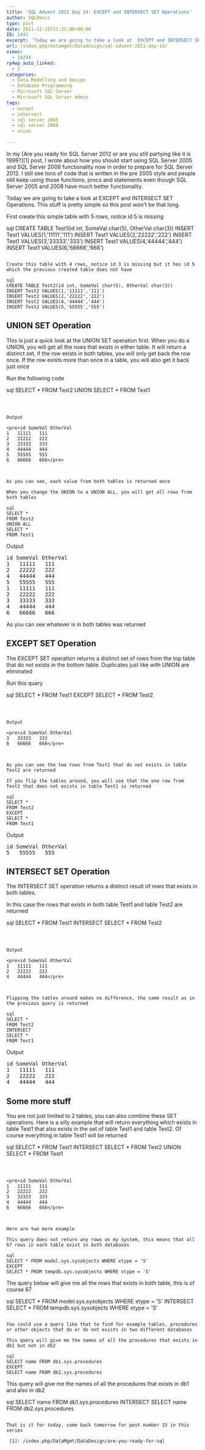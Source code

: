 ```yaml
---
title: 'SQL Advent 2011 Day 14: EXCEPT and INTERSECT SET Operations'
author: SQLDenis
type: post
date: 2011-12-15T11:31:00+00:00
ID: 1442
excerpt: 'Today we are going to take a look at  EXCEPT and INTERSECT SET Operations'
url: /index.php/datamgmt/datadesign/sql-advent-2011-day-14/
views:
  - 14294
rp4wp_auto_linked:
  - 1
categories:
  - Data Modelling and Design
  - Database Programming
  - Microsoft SQL Server
  - Microsoft SQL Server Admin
tags:
  - except
  - intersect
  - sql server 2005
  - sql server 2008
  - union

---
```

In my [Are you ready for SQL Server 2012 or are you still partying like it is 1999?][1] post, I wrote about how you should start using SQL Server 2005 and SQL Server 2008 functionality now in order to prepare for SQL Server 2012. I still see tons of code that is written in the pre 2005 style and people still keep using those functions, procs and statements even though SQL Server 2005 and 2008 have much better functionality.

Today we are going to take a look at EXCEPT and INTERSECT SET Operations. This stuff is pretty simple so this post won't be that long.

First create this simple table with 5 rows, notice id 5 is missing

sql
CREATE TABLE Test1(id int, SomeVal char(5), OtherVal char(3))
INSERT Test1 VALUES(1,'11111','111') 
INSERT Test1 VALUES(2,'22222','222') 
INSERT Test1 VALUES(3,'33333','333') 
INSERT Test1 VALUES(4,'44444','444') 
INSERT Test1 VALUES(6,'66666','666') 
```

Create this table with 4 rows, notice id 3 is missing but it has id 5 which the previous created table does not have

sql
CREATE TABLE Test2(id int, SomeVal char(5), OtherVal char(3))
INSERT Test2 VALUES(1,'11111','111') 
INSERT Test2 VALUES(2,'22222','222') 
INSERT Test2 VALUES(4,'44444','444') 
INSERT Test2 VALUES(5,'55555','555') 
```

## UNION SET Operation

This is just a quick look at the UNION SET operation first. When you do a UNION, you will get all the rows that exists in either table. It will return a distinct set, if the row exists in both tables, you will only get back the row once. If the row exists more than once in a table, you will also get it back just once

Run the following code 

sql
SELECT *
FROM Test2
UNION
SELECT *
FROM Test1
```



Output

<pre>id	SomeVal	OtherVal
1	11111	111
2	22222	222
3	33333	333
4	44444	444
5	55555	555
6	66666	666</pre>



As you can see, each value from both tables is returned once

When you change the UNION to a UNION ALL, you will get all rows from both tables

sql
SELECT *
FROM Test2
UNION ALL
SELECT *
FROM Test1
```



Output

<pre>id	SomeVal	OtherVal
1	11111	111
2	22222	222
4	44444	444
5	55555	555
1	11111	111
2	22222	222
3	33333	333
4	44444	444
6	66666	666</pre>



As you can see whatever is in both tables was returned
  


## EXCEPT SET Operation

The EXCEPT SET operation returns a distinct set of rows from the top table that do not exists in the bottom table. Duplicates just like with UNION are eliminated

Run this query

sql
SELECT *
FROM Test1
EXCEPT
SELECT *
FROM Test2
```



Output

<pre>id	SomeVal	OtherVal
3	33333	333
6	66666	666</pre>



As you can see the two rows from Test1 that do not exists in table Test2 are returned

If you flip the tables around, you will see that the one row from Test2 that does not exists in table Test1 is returned

sql
SELECT *
FROM Test2
EXCEPT
SELECT *
FROM Test1
```



Output

<pre>id	SomeVal	OtherVal
5	55555	555</pre>

## INTERSECT SET Operation

The INTERSECT SET operation returns a distinct result of rows that exists in both tables.

In this case the rows that exists in both table Test1 and table Test2 are returned

sql
SELECT *
FROM Test1
INTERSECT
SELECT *
FROM Test2
```



Output

<pre>id	SomeVal	OtherVal
1	11111	111
2	22222	222
4	44444	444</pre>



Flipping the tables around makes no difference, the same result as in the previous query is returned

sql
SELECT *
FROM Test2
INTERSECT
SELECT *
FROM Test1
```



Output

<pre>id	SomeVal	OtherVal
1	11111	111
2	22222	222
4	44444	444</pre>



## Some more stuff

You are not just limited to 2 tables, you can also combine these SET operations. Here is a silly example that will return everything which exists in table Test1 that also exists in the set of table Test1 and table Test2. Of course everything in table Test1 will be returned

sql
SELECT *
FROM Test1
INTERSECT
SELECT *
FROM Test2
UNION
SELECT *
FROM Test1
```



<pre>id	SomeVal	OtherVal
1	11111	111
2	22222	222
3	33333	333
4	44444	444
6	66666	666</pre>



Here are two more example
  
This query does not return any rows on my system, this means that all 67 rows in each table exist in both databases

sql
SELECT * FROM model.sys.sysobjects WHERE xtype = 'S'
EXCEPT
SELECT * FROM tempdb.sys.sysobjects WHERE xtype = 'S'
```



The query below will give me all the rows that exists in both table, this is of course 67

sql
SELECT * FROM model.sys.sysobjects WHERE xtype = 'S'
INTERSECT
SELECT * FROM tempdb.sys.sysobjects WHERE xtype = 'S'
```

You could use a query like that to find for example tables, procedures or other objects that do or do not exists in two different databases

This query will give me the names of all the procedures that exists in db1 but not in db2

sql
SELECT name FROM db1.sys.procedures 
EXCEPT
SELECT name FROM db2.sys.procedures
```

This query will give me the names of all the procedures that exists in db1 and also in db2

sql
SELECT name FROM db1.sys.procedures 
INTERSECT
SELECT name FROM db2.sys.procedures
```

That is it for today, come back tomorrow for post number 15 in this series

 [1]: /index.php/DataMgmt/DataDesign/are-you-ready-for-sql